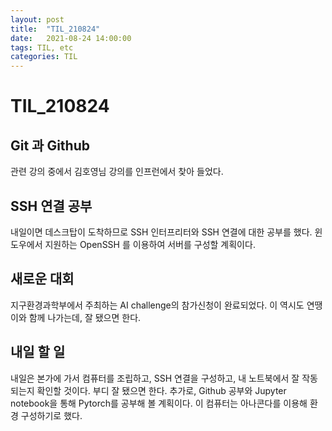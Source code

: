 ```yaml
---
layout: post
title:  "TIL_210824"
date:   2021-08-24 14:00:00
tags: TIL, etc
categories: TIL
---
```

# TIL_210824

## Git 과 Github
관련 강의 중에서 김호영님 강의를 인프런에서 찾아 들었다. 

## SSH 연결 공부
내일이면 데스크탑이 도착하므로 SSH 인터프리터와 SSH 연결에 대한 공부를 했다. 
윈도우에서 지원하는 OpenSSH 를 이용하여 서버를 구성할 계획이다. 

## 새로운 대회
지구환경과학부에서 주최하는 AI challenge의 참가신청이 완료되었다. 이 역시도 연땡이와 함께 나가는데, 잘 됐으면 한다. 

## 내일 할 일
내일은 본가에 가서 컴퓨터를 조립하고, SSH 연결을 구성하고, 내 노트북에서 잘 작동되는지 확인할 것이다. 부디 잘 됐으면 한다. 
추가로, Github 공부와 Jupyter notebook을 통해 Pytorch를 공부해 볼 계획이다. 
이 컴퓨터는 아나콘다를 이용해 환경 구성하기로 했다. 